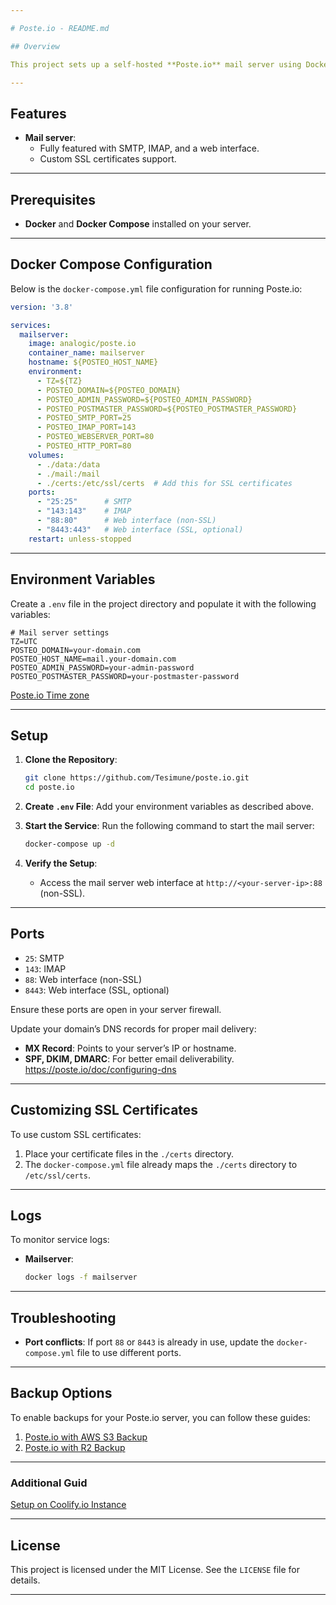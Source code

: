 ```yaml
---

# Poste.io - README.md

## Overview

This project sets up a self-hosted **Poste.io** mail server using Docker Compose.

---
```


## Features

- **Mail server**:
    - Fully featured with SMTP, IMAP, and a web interface.
    - Custom SSL certificates support.

---

## Prerequisites

- **Docker** and **Docker Compose** installed on your server.

---

## Docker Compose Configuration

Below is the `docker-compose.yml` file configuration for running Poste.io:

```yaml
version: '3.8'

services:
  mailserver:
    image: analogic/poste.io
    container_name: mailserver
    hostname: ${POSTEO_HOST_NAME}
    environment:
      - TZ=${TZ}
      - POSTEO_DOMAIN=${POSTEO_DOMAIN}
      - POSTEO_ADMIN_PASSWORD=${POSTEO_ADMIN_PASSWORD}
      - POSTEO_POSTMASTER_PASSWORD=${POSTEO_POSTMASTER_PASSWORD}
      - POSTEO_SMTP_PORT=25
      - POSTEO_IMAP_PORT=143
      - POSTEO_WEBSERVER_PORT=80
      - POSTEO_HTTP_PORT=80
    volumes:
      - ./data:/data
      - ./mail:/mail
      - ./certs:/etc/ssl/certs  # Add this for SSL certificates
    ports:
      - "25:25"      # SMTP
      - "143:143"    # IMAP
      - "88:80"      # Web interface (non-SSL)
      - "8443:443"   # Web interface (SSL, optional)
    restart: unless-stopped
```

---


## Environment Variables

Create a `.env` file in the project directory and populate it with the following variables:
```env
# Mail server settings
TZ=UTC
POSTEO_DOMAIN=your-domain.com
POSTEO_HOST_NAME=mail.your-domain.com
POSTEO_ADMIN_PASSWORD=your-admin-password
POSTEO_POSTMASTER_PASSWORD=your-postmaster-password
```
[Poste.io Time zone](https://github.com/Tesimune/poste.io/tree/main/timezone)

---

## Setup

1. **Clone the Repository**:
   ```bash
   git clone https://github.com/Tesimune/poste.io.git
   cd poste.io
   ```

2. **Create `.env` File**:
   Add your environment variables as described above.

3. **Start the Service**:
   Run the following command to start the mail server:
   ```bash
   docker-compose up -d
   ```

4. **Verify the Setup**:
    - Access the mail server web interface at `http://<your-server-ip>:88` (non-SSL).

---

## Ports

- `25`: SMTP
- `143`: IMAP
- `88`: Web interface (non-SSL)
- `8443`: Web interface (SSL, optional)

Ensure these ports are open in your server firewall.

Update your domain’s DNS records for proper mail delivery:
- **MX Record**: Points to your server’s IP or hostname.
- **SPF, DKIM, DMARC**: For better email deliverability.
https://poste.io/doc/configuring-dns

---

## Customizing SSL Certificates

To use custom SSL certificates:

1. Place your certificate files in the `./certs` directory.
2. The `docker-compose.yml` file already maps the `./certs` directory to `/etc/ssl/certs`.

---

## Logs

To monitor service logs:

- **Mailserver**:
  ```bash
  docker logs -f mailserver
  ```

---

## Troubleshooting

- **Port conflicts**: If port `88` or `8443` is already in use, update the `docker-compose.yml` file to use different ports.

---

## Backup Options

To enable backups for your Poste.io server, you can follow these guides:

1. [Poste.io with AWS S3 Backup](https://github.com/Tesimune/poste.io/tree/main/backup/S3)
2. [Poste.io with R2 Backup](https://github.com/Tesimune/poste.io/tree/main/backup/R2)

---

### Additional Guid
[Setup on Coolify.io Instance](https://github.com/Tesimune/poste.io/tree/main/coolify)


---

## License

This project is licensed under the MIT License. See the `LICENSE` file for details.

---